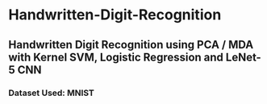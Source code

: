 # Handwritten-Digit-Recognition
## Handwritten Digit Recognition using PCA / MDA with Kernel SVM, Logistic Regression and LeNet-5 CNN 
### Dataset Used: MNIST
